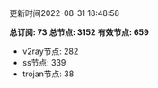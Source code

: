 更新时间2022-08-31 18:48:58

**总订阅: 73**
**总节点: 3152**
**有效节点: 659**
- v2ray节点: 282
- ss节点: 339
- trojan节点: 38
